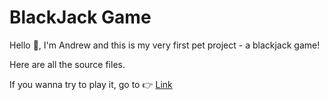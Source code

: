 # BlackJack Game

Hello 🤗, I'm  Andrew and this is my very first pet project - a blackjack game!

Here are all the source files.

If you wanna try to play it, go to 👉 [Link](https://andrewvvvw.github.io/BlackJackGame/)
